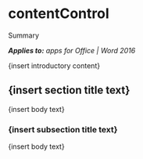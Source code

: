 
# contentControl
Summary

 _**Applies to:** apps for Office | Word 2016_

{insert introductory content}

## {insert section title text}

{insert body text}


### {insert subsection title text}

{insert body text}

